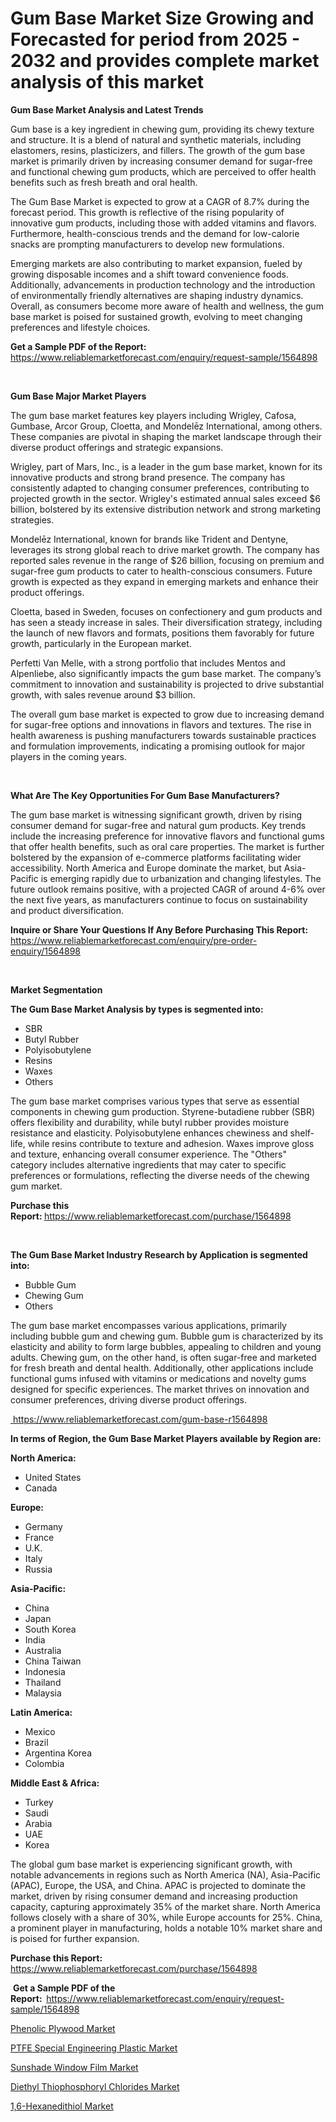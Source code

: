 <p><h1>Gum Base Market Size Growing and Forecasted for period from 2025 - 2032 and provides complete market analysis of this market</h1></p><p><strong>Gum Base Market Analysis and Latest Trends</strong></p>
<p><p>Gum base is a key ingredient in chewing gum, providing its chewy texture and structure. It is a blend of natural and synthetic materials, including elastomers, resins, plasticizers, and fillers. The growth of the gum base market is primarily driven by increasing consumer demand for sugar-free and functional chewing gum products, which are perceived to offer health benefits such as fresh breath and oral health.</p><p>The Gum Base Market is expected to grow at a CAGR of 8.7% during the forecast period. This growth is reflective of the rising popularity of innovative gum products, including those with added vitamins and flavors. Furthermore, health-conscious trends and the demand for low-calorie snacks are prompting manufacturers to develop new formulations.</p><p>Emerging markets are also contributing to market expansion, fueled by growing disposable incomes and a shift toward convenience foods. Additionally, advancements in production technology and the introduction of environmentally friendly alternatives are shaping industry dynamics. Overall, as consumers become more aware of health and wellness, the gum base market is poised for sustained growth, evolving to meet changing preferences and lifestyle choices.</p></p>
<p><strong>Get a Sample PDF of the Report:&nbsp;</strong> <a href="https://www.reliablemarketforecast.com/enquiry/request-sample/1564898?utm_campaign=1832&utm_medium=2&utm_source=Github&utm_content=ia&utm_term=30012025&utm_id=gum-base">https://www.reliablemarketforecast.com/enquiry/request-sample/1564898</a></p>
<p>&nbsp;</p>
<p><strong>Gum Base Major Market Players</strong></p>
<p><p>The gum base market features key players including Wrigley, Cafosa, Gumbase, Arcor Group, Cloetta, and Mondelēz International, among others. These companies are pivotal in shaping the market landscape through their diverse product offerings and strategic expansions.</p><p>Wrigley, part of Mars, Inc., is a leader in the gum base market, known for its innovative products and strong brand presence. The company has consistently adapted to changing consumer preferences, contributing to projected growth in the sector. Wrigley's estimated annual sales exceed $6 billion, bolstered by its extensive distribution network and strong marketing strategies.</p><p>Mondelēz International, known for brands like Trident and Dentyne, leverages its strong global reach to drive market growth. The company has reported sales revenue in the range of $26 billion, focusing on premium and sugar-free gum products to cater to health-conscious consumers. Future growth is expected as they expand in emerging markets and enhance their product offerings.</p><p>Cloetta, based in Sweden, focuses on confectionery and gum products and has seen a steady increase in sales. Their diversification strategy, including the launch of new flavors and formats, positions them favorably for future growth, particularly in the European market.</p><p>Perfetti Van Melle, with a strong portfolio that includes Mentos and Alpenliebe, also significantly impacts the gum base market. The company’s commitment to innovation and sustainability is projected to drive substantial growth, with sales revenue around $3 billion. </p><p>The overall gum base market is expected to grow due to increasing demand for sugar-free options and innovations in flavors and textures. The rise in health awareness is pushing manufacturers towards sustainable practices and formulation improvements, indicating a promising outlook for major players in the coming years.</p></p>
<p>&nbsp;</p>
<p><strong>What Are The Key Opportunities For Gum Base Manufacturers?</strong></p>
<p><p>The gum base market is witnessing significant growth, driven by rising consumer demand for sugar-free and natural gum products. Key trends include the increasing preference for innovative flavors and functional gums that offer health benefits, such as oral care properties. The market is further bolstered by the expansion of e-commerce platforms facilitating wider accessibility. North America and Europe dominate the market, but Asia-Pacific is emerging rapidly due to urbanization and changing lifestyles. The future outlook remains positive, with a projected CAGR of around 4-6% over the next five years, as manufacturers continue to focus on sustainability and product diversification.</p></p>
<p><strong>Inquire or Share Your Questions If Any Before Purchasing This Report:</strong> <a href="https://www.reliablemarketforecast.com/enquiry/pre-order-enquiry/1564898?utm_campaign=1832&utm_medium=2&utm_source=Github&utm_content=ia&utm_term=30012025&utm_id=gum-base">https://www.reliablemarketforecast.com/enquiry/pre-order-enquiry/1564898</a></p>
<p>&nbsp;</p>
<p><strong>Market Segmentation</strong></p>
<p><strong>The Gum Base Market Analysis by types is segmented into:</strong></p>
<p><ul><li>SBR</li><li>Butyl Rubber</li><li>Polyisobutylene</li><li>Resins</li><li>Waxes</li><li>Others</li></ul></p>
<p><p>The gum base market comprises various types that serve as essential components in chewing gum production. Styrene-butadiene rubber (SBR) offers flexibility and durability, while butyl rubber provides moisture resistance and elasticity. Polyisobutylene enhances chewiness and shelf-life, while resins contribute to texture and adhesion. Waxes improve gloss and texture, enhancing overall consumer experience. The "Others" category includes alternative ingredients that may cater to specific preferences or formulations, reflecting the diverse needs of the chewing gum market.</p></p>
<p><strong>Purchase this Report:&nbsp;</strong><a href="https://www.reliablemarketforecast.com/purchase/1564898?utm_campaign=1832&utm_medium=2&utm_source=Github&utm_content=ia&utm_term=30012025&utm_id=gum-base">https://www.reliablemarketforecast.com/purchase/1564898</a></p>
<p>&nbsp;</p>
<p><strong>The Gum Base Market Industry Research by Application is segmented into:</strong></p>
<p><ul><li>Bubble Gum</li><li>Chewing Gum</li><li>Others</li></ul></p>
<p><p>The gum base market encompasses various applications, primarily including bubble gum and chewing gum. Bubble gum is characterized by its elasticity and ability to form large bubbles, appealing to children and young adults. Chewing gum, on the other hand, is often sugar-free and marketed for fresh breath and dental health. Additionally, other applications include functional gums infused with vitamins or medications and novelty gums designed for specific experiences. The market thrives on innovation and consumer preferences, driving diverse product offerings.</p></p>
<p><a href="https://www.reliablemarketforecast.com/gum-base-r1564898?utm_campaign=1832&utm_medium=2&utm_source=Github&utm_content=ia&utm_term=30012025&utm_id=gum-base">&nbsp;https://www.reliablemarketforecast.com/gum-base-r1564898</a></p>
<p><strong>In terms of Region, the Gum Base Market Players available by Region are:</strong></p>
<p>
    <p> <strong> North America: </strong>
        <ul>
            <li>United States</li>
            <li>Canada</li>
        </ul>
        </p> 
    <p> <strong> Europe: </strong>
        <ul>
            <li>Germany</li>
            <li>France</li>
            <li>U.K.</li>
            <li>Italy</li>
            <li>Russia</li>
        </ul>
        </p> 
    <p> <strong> Asia-Pacific: </strong>
        <ul>
            <li>China</li>
            <li>Japan</li>
            <li>South Korea</li>
            <li>India</li>
            <li>Australia</li>
            <li>China Taiwan</li>
            <li>Indonesia</li>
            <li>Thailand</li>
            <li>Malaysia</li>
        </ul>
        </p> 
    <p> <strong> Latin America: </strong>
        <ul>
            <li>Mexico</li>
            <li>Brazil</li>
            <li>Argentina Korea</li>
            <li>Colombia</li>
        </ul>
        </p> 
    <p> <strong> Middle East & Africa: </strong>
        <ul>
            <li>Turkey</li>
            <li>Saudi</li>
            <li>Arabia</li>
            <li>UAE</li>
            <li>Korea</li>
        </ul>
    </p>
    </p>
<p><p>The global gum base market is experiencing significant growth, with notable advancements in regions such as North America (NA), Asia-Pacific (APAC), Europe, the USA, and China. APAC is projected to dominate the market, driven by rising consumer demand and increasing production capacity, capturing approximately 35% of the market share. North America follows closely with a share of 30%, while Europe accounts for 25%. China, a prominent player in manufacturing, holds a notable 10% market share and is poised for further expansion.</p></p>
<p><strong>Purchase this Report: </strong><a href="https://www.reliablemarketforecast.com/purchase/1564898?utm_campaign=1832&utm_medium=2&utm_source=Github&utm_content=ia&utm_term=30012025&utm_id=gum-base">https://www.reliablemarketforecast.com/purchase/1564898</a></p>
<p>&nbsp;<strong>Get a Sample PDF of the Report:&nbsp;&nbsp;</strong><a href="https://www.reliablemarketforecast.com/enquiry/request-sample/1564898?utm_campaign=1832&utm_medium=2&utm_source=Github&utm_content=ia&utm_term=30012025&utm_id=gum-base">https://www.reliablemarketforecast.com/enquiry/request-sample/1564898</a></p>
<p><strong></strong></p>
<p><p><a href="https://github.com/MarciaRunte/Market-Research-Report-List-1/blob/main/phenolic-plywood-market.md?utm_campaign=1832&utm_medium=2&utm_source=Github&utm_content=ia&utm_term=30012025&utm_id=gum-base">Phenolic Plywood Market</a></p><p><a href="https://www.linkedin.com/pulse/ptfe-special-engineering-plasticmarket-analysis-forecastinggrowth-ts5kf?utm_campaign=1832&utm_medium=2&utm_source=Github&utm_content=ia&utm_term=30012025&utm_id=gum-base">PTFE Special Engineering Plastic Market</a></p><p><a href="https://github.com/MariaWashington76/Market-Research-Report-List-1/blob/main/sunshade-window-film-market.md?utm_campaign=1832&utm_medium=2&utm_source=Github&utm_content=ia&utm_term=30012025&utm_id=gum-base">Sunshade Window Film Market</a></p><p><a href="https://www.linkedin.com/pulse/diethyl-thiophosphoryl-chlorides-market-analysisbased-predicted-cftvc?utm_campaign=1832&utm_medium=2&utm_source=Github&utm_content=ia&utm_term=30012025&utm_id=gum-base">Diethyl Thiophosphoryl Chlorides Market</a></p><p><a href="https://www.linkedin.com/pulse/complete-analysis-16-hexanedithiol-markets-size-share-2tpif?utm_campaign=1832&utm_medium=2&utm_source=Github&utm_content=ia&utm_term=30012025&utm_id=gum-base">1,6-Hexanedithiol Market</a></p></p>